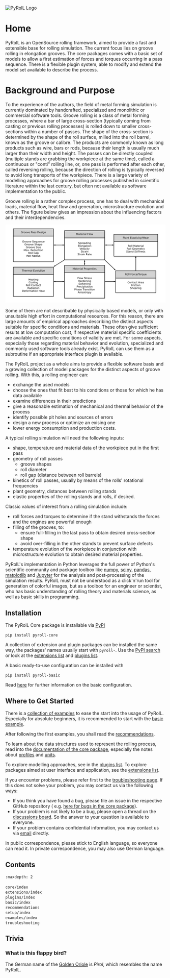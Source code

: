 ![PyRolL Logo](img/pyroll-logo.svg)

# Home

PyRolL is an OpenSource rolling framework, aimed to provide a fast and extensible base for rolling simulation. The
current focus lies on groove rolling in elongation grooves. The core packages comes with a basic set of models to allow
a first estimation of forces and torques occurring in a pass sequence. There is a flexible plugin system, able to modify
and extend the model set available to describe the process.

# Background and Purpose

To the experience of the authors, the field of metal forming simulation is currently dominated by handcrafted, specialized and monolithic or commercial software tools.
Groove rolling is a class of metal forming processes, where a bar of large cross-section (typically coming from casting or previous rolling processes) is rolled down to smaller cross-sections within a number of passes.
The shape of the cross-section is determined by the shape of the roll surface, milled into the roll barrel, known as the groove or calibre.
The products are commonly known as long products such as wire, bars or rods, because their length is usually much larger than their width and height.
The passes can be directly coupled (multiple stands are grabbing the workpiece at the same time), called a continuous or "conti" rolling line, or, one pass is performed after each other, called reversing rolling, because the direction of rolling is typically reversed to avoid long transports of the workpiece.
There is a large variety of modelling approaches for groove rolling processes published in scientific literature within the last century, but often not available as software implementation to the public.

Groove rolling is a rather complex process, one has to deal with mechanical loads, material flow, heat flow and generation, microstructure evolution and others.
The figure below gives an impression about the influencing factors and their interdependencies.

![Influences on Groove Rolling Processes](img/chart_influence.svg)

Some of them are not describable by physically based models, or only with unsuitable high effort in computational resources.
For this reason, there are large amounts of empirical approaches describing the distinct aspects suitable for specific conditions and materials.
These often give sufficient results at low computation cost, if respective material specific coefficients are available and specific conditions of validity are met.
For some aspects, especially those regarding material behavior and evolution, specialized and commonly used software tools already exist.
PyRolL can use them as a subroutine if an appropriate interface plugin is available.

The PyRolL project as a whole aims to provide a flexible software basis and a growing collection of model packages for the distinct aspects of groove rolling.
With this, a rolling engineer can:

- exchange the used models
- choose the ones that fit best to his conditions or those for which he has data available
- examine differences in their predictions
- give a reasonable estimation of mechanical and thermal behavior of the process
- identify possible pit holes and sources of errors
- design a new process or optimize an exising one
- lower energy consumption and production costs.
 
A typical rolling simulation will need the following inputs:

- shape, temperature and material data of the workpiece put in the first pass
- geometry of roll passes
  - groove shapes
  - roll diameter
  - roll gap (distance between roll barrels)
- kinetics of roll passes, usually by means of the rolls' rotational frequencies
- plant geometry, distances between rolling stands
- elastic properties of the rolling stands and rolls, if desired.

Classic values of interest from a rolling simulation include:

- roll forces and torques to determine if the stand withstands the forces and the engines are powerful enough
- filling of the grooves, to:
  - ensure full-filling in the last pass to obtain desired cross-section shape
  - avoid over-filling in the other stands to prevent surface defects
- temperature evolution of the workpiece in conjunction with microstructure evolution to obtain desired material properties.

PyRolL's implementation in Python leverages the full power of Python's scientific community and package toolbox like [numpy](https://numpy.org), [scipy](https://scipy.org), [pandas](https://pandas.pydata.org), [matplotlib](https://matplotlib.org) and [Jupyter](https://jupyter.org) for the analysis and post-processing of the simulation results.
PyRolL must not be understood as a click'n'run tool for generation of colorful images, but as a toolbox for an engineer or scientist, who has basic understanding of rolling theory and materials science, as well as basic skills in programming.

## Installation

The PyRolL Core package is installable via [PyPI](https://pypi.org)

```shell
pip install pyroll-core
```

A collection of extension and plugin packages can be installed the same way, the packages' names usually start
with `pyroll-`.
Use the [PyPI search](https://pypi.org/search/?q=pyroll) or look at the
[extensions list](extensions/index) and [plugins list](plugins/index).

A basic ready-to-use configuration can be installed with

```shell
pip install pyroll-basic
```

Read [here](basic/index) for further information on the basic configuration.

## Where to Get Started

There is a [collection of examples](examples/index.md) to ease the start into the usage of PyRolL.
Especially for absolute beginners, it is recommended to start with the [basic example](examples/pyroll-examples/Basic_Usage_Of_PyRolL.html).

After following the first examples, you shall read the [recommendations](recommendations.md).

To learn about the data structures used to represent the rolling process, read into
the [documentation of the core package](core/index.md), especially the notes about [profiles](core/profiles.md)
and [units](core/units/index.md).

To explore modelling approaches, see in the [plugins list](plugins/index.md). To explore packages aimed at user interface and application, see the [extensions list](extensions/index.md).

If you encounter problems, please refer first to the [troubleshooting page](troubleshooting.md).
If this does not solve your problem, you may contact us via the following ways:

- If you think you have found a bug, please file an issue in the respective GitHub repository (
  e.g. [here for bugs in the core package](https://github.com/pyroll-project/pyroll-core/issues)).
- If your problem is not likely to be a bug, please open a thread on
  the [discussions board](https://github.com/pyroll-project/pyroll-core/discussions). So the answer to your question is
  available to everyone.
- If your problem contains confidential information, you may contact us
  via [email](mailto:kalibrierzentrum@imf.tu-freiberg.de) directly.

In public correspondence, please stick to English language, so everyone can read it. In private correspondence, you may also use German language.

## Contents

```{toctree}
:maxdepth: 2
   
core/index
extensions/index
plugins/index
basic/index
recommendations
setup/index
examples/index
troubleshooting
```

## Trivia

### What is this flappy bird?

The German name of the [Golden Oriole](https://en.wikipedia.org/wiki/Eurasian_golden_oriole) is *Pirol*, which resembles
the name PyRolL.
